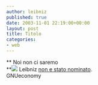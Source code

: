 ```yaml
---
author: leibniz
published: true
date: 2003-11-01 22:19:00+00:00
layout: post
title: Titolo
categories:
- web
---
```


 **   Noi non ci saremo   
**![](http://gnueconomy.clarence.com/images/misc/ico-gnuaward.gif) Leibniz  [ non e stato nominato](http://gnueconomy.clarence.com/cgi-bin/weblogsaward/vote.cgi).   
GNUeconomy
